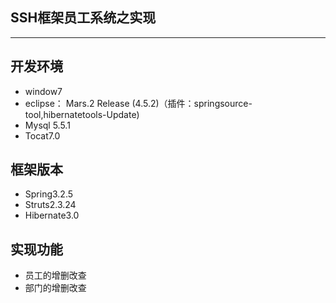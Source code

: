 ## SSH框架员工系统之实现
---
## 开发环境
 * window7
 * eclipse： Mars.2 Release (4.5.2)（插件：springsource-tool,hibernatetools-Update)
 * Mysql 5.5.1
 * Tocat7.0

## 框架版本
* Spring3.2.5
* Struts2.3.24
* Hibernate3.0

## 实现功能
* 员工的增删改查
* 部门的增删改查